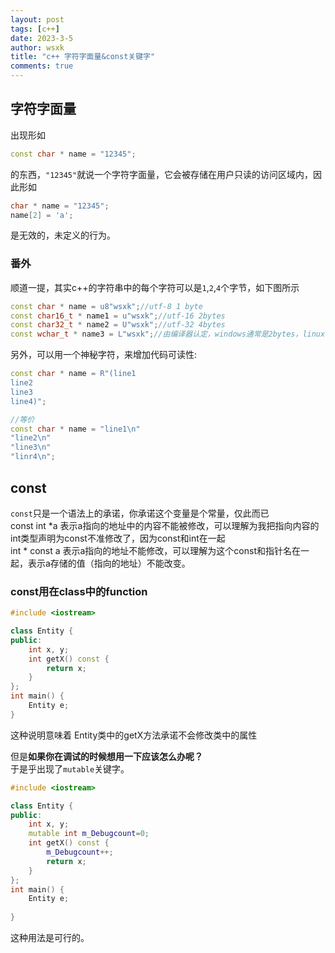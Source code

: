 ```yaml
---
layout: post
tags: [c++]
date: 2023-3-5
author: wsxk
title: "c++ 字符字面量&const关键字"
comments: true
---
```



## 字符字面量<br>
出现形如
```c++
const char * name = "12345";
```
的东西，`"12345"`就说一个字符字面量，它会被存储在用户只读的访问区域内，因此形如
```c++
char * name = "12345";
name[2] = 'a';
```
是无效的，未定义的行为。<br>

### 番外<br>
顺道一提，其实c++的字符串中的每个字符可以是`1`,`2`,`4`个字节，如下图所示<br>
```c++
const char * name = u8"wsxk";//utf-8 1 byte
const char16_t * name1 = u"wsxk";//utf-16 2bytes
const char32_t * name2 = U"wsxk";//utf-32 4bytes
const wchar_t * name3 = L"wsxk";//由编译器认定，windows通常是2bytes，linux是4bytes
```
另外，可以用一个神秘字符，来增加代码可读性:
```c++
const char * name = R"(line1
line2
line3
line4)";

//等价
const char * name = "line1\n"
"line2\n"
"line3\n"
"linr4\n";
```


## const<br>
`const`只是一个语法上的承诺，你承诺这个变量是个常量，仅此而已<br>
const int *a 表示a指向的地址中的内容不能被修改，可以理解为我把指向内容的int类型声明为const不准修改了，因为const和int在一起<br>
int * const a 表示a指向的地址不能修改，可以理解为这个const和指针名在一起，表示a存储的值（指向的地址）不能改变。<br>

### const用在class中的function<br>
```c++
#include <iostream>

class Entity {
public:
	int x, y;
	int getX() const {
		return x;
	}
};
int main() {
	Entity e;
}
```
这种说明意味着 Entity类中的getX方法承诺不会修改类中的属性<br>

但是**如果你在调试的时候想用一下应该怎么办呢？**<br>
于是乎出现了`mutable`关键字。<br>
```c++
#include <iostream>

class Entity {
public:
	int x, y;
	mutable int m_Debugcount=0;
	int getX() const {
		m_Debugcount++;
		return x;
	}
};
int main() {
	Entity e;
	
}
```
这种用法是可行的。<br>